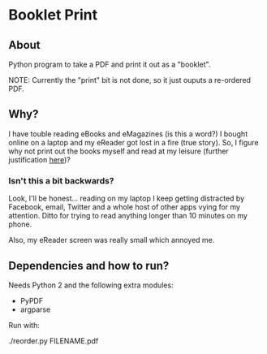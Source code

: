 # Booklet Print

## About

Python program to take a PDF and print it out as a "booklet".

NOTE: Currently the "print" bit is not done, so it just ouputs a re-ordered PDF.

## Why?

I have touble reading eBooks and eMagazines (is this a word?) I bought online on a laptop and my eReader got lost in a
fire (true story). So, I figure why not print out the books myself and read at my leisure (further justification
[here](https://blog.dukic.co.nz/index.php/2017/02/07/format-shifting-ebooks/))?

### Isn't this a bit backwards?

Look, I'll be honest... reading on my laptop I keep getting distracted by Facebook, email, Twitter and a whole host of
other apps vying for my attention. Ditto for trying to read anything longer than 10 minutes on my phone.

Also, my eReader screen was really small which annoyed me.

## Dependencies and how to run?

Needs Python 2 and the following extra modules:

* PyPDF
* argparse

Run with:

  ./reorder.py FILENAME.pdf
